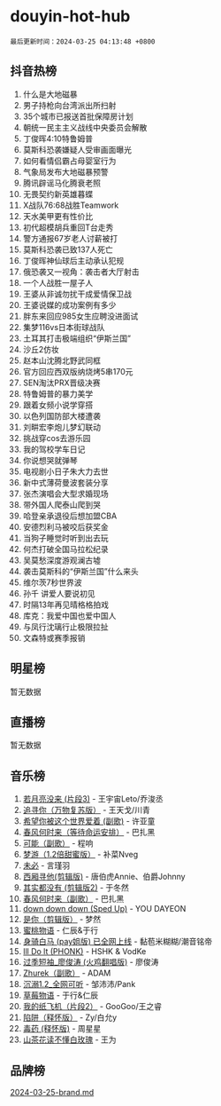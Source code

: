 # douyin-hot-hub

`最后更新时间：2024-03-25 04:13:48 +0800`

## 抖音热榜

1. 什么是大地磁暴
1. 男子持枪向台湾派出所扫射
1. 35个城市已报送首批保障房计划
1. 朝统一民主主义战线中央委员会解散
1. 丁俊晖4:10特鲁姆普
1. 莫斯科恐袭嫌疑人受审画面曝光
1. 如何看情侣霸占母婴室行为
1. 气象局发布大地磁暴预警
1. 腾讯辟谣马化腾衰老照
1. 无畏契约新英雄暮蝶
1. X战队76:68战胜Teamwork
1. 天水美甲更有性价比
1. 初代超模胡兵重回T台走秀
1. 警方通报67岁老人讨薪被打
1. 莫斯科恐袭已致137人死亡
1. 丁俊晖神仙球后主动承认犯规
1. 俄恐袭又一视角：袭击者大厅射击
1. 一个人战胜一屋子人
1. 王婆从非诚勿扰干成爱情保卫战
1. 王婆说媒的成功案例有多少
1. 胖东来回应985女生应聘没进面试
1. 集梦116vs日本街球战队
1. 土耳其打击极端组织“伊斯兰国”
1. 沙丘2仿妆
1. 赵本山沈腾北野武同框
1. 官方回应西双版纳烧烤5串170元
1. SEN淘汰PRX晋级决赛
1. 特鲁姆普的暴力美学
1. 跟着女频小说学穿搭
1. 以色列国防部大楼遭袭
1. 刘畊宏李炮儿梦幻联动
1. 挑战穿cos去游乐园
1. 我的驾校学车日记
1. 你说想哭就弹琴
1. 电视剧小日子朱大力去世
1. 新中式薄荷曼波套装分享
1. 张杰演唱会大型求婚现场
1. 带外国人爬泰山爬到哭
1. 哈登亲承退役后想加盟CBA
1. 安德烈利马被咬后获奖金
1. 当狗子睡觉时听到出去玩
1. 何杰打破全国马拉松纪录
1. 吴莫愁深度游观澜古墟
1. 袭击莫斯科的“伊斯兰国”什么来头
1. 维尔茨7秒世界波
1. 孙千 讲爱人要说初见
1. 时隔13年再见晴格格拍戏
1. 库克：我爱中国也爱中国人
1. 与凤行沈璃行止极限拉扯
1. 文森特或赛季报销

## 明星榜

暂无数据

## 直播榜

暂无数据

## 音乐榜

1. [若月亮没来 (片段3)](https://sf5-hl-cdn-tos.douyinstatic.com/obj/tos-cn-ve-2774/okfyEUsGW1B1ovJi5JiN9IjvAT2lMwA054GoEB) - 王宇宙Leto/乔浚丞
1. [追寻你（万物复苏版）](https://sf5-hl-cdn-tos.douyinstatic.com/obj/tos-cn-ve-2774/oYeAZJsbjIDit9APmBg8u6uDUQnHmoCf3gbo74) - 王天戈/川青
1. [希望你被这个世界爱着 (副歌)](https://sf3-cdn-tos.douyinstatic.com/obj/tos-cn-ve-2774/oUHCmWQfZlE3QQBKBeD8rCFLpJzPgCpImhsxMt) - 许亚童
1. [春风何时来（等待命运安排）](https://sf3-cdn-tos.douyinstatic.com/obj/tos-cn-ve-2774/oICBNbD3gelMfB4WgiD1KI2jQtXZE2FgHLwtsl) - 巴扎黑
1. [可能（副歌）](https://sf6-cdn-tos.douyinstatic.com/obj/tos-cn-ve-2774/cde1731888894259b333569393c2fb51) - 程响
1. [梦游（1.2倍甜蜜版）](https://sf5-hl-cdn-tos.douyinstatic.com/obj/tos-cn-ve-2774/o4gyAUm8hwufoEABmwVIiQtHsFuGzAEEWtNMzo) - 补菜Nveg
1. [未必](https://sf5-hl-cdn-tos.douyinstatic.com/obj/tos-cn-ve-2774/ogntQMFnKQDZUgTCYuJgfLEtleYZZFxBQqhhFB) - 言瑾羽
1. [西厢寻他(剪辑版)](https://sf5-hl-cdn-tos.douyinstatic.com/obj/tos-cn-ve-2774/oUsAVfAQKlRNxEv5qxvIB8o5qmIWUcXbzJKJhw) - 唐伯虎Annie、伯爵Johnny
1. [其实都没有 (剪辑版2)](https://sf3-cdn-tos.douyinstatic.com/obj/tos-cn-ve-2774/oEBNQenHZtBhxYjGgUDQk0BCHTigQafgFlbQ7k) - 于冬然
1. [春风何时来（副歌）](https://sf5-hl-cdn-tos.douyinstatic.com/obj/tos-cn-ve-2774/ow7tbAiAWI2giBUrmu0hMMh3UYP3ZXdbDYiXd) - 巴扎黑
1. [down down down (Sped Up)](https://sf3-cdn-tos.douyinstatic.com/obj/tos-cn-ve-2774/ow80iABiXIO9DsFwK6WeZKMaJRi3BPJAotDy8m) - YOU DAYEON
1. [是你（剪辑版）](https://sf3-cdn-tos.douyinstatic.com/obj/tos-cn-ve-2774/46019dae783c4c969944217fe1cfafc4) - 梦然
1. [蜜桃物语](https://sf5-hl-cdn-tos.douyinstatic.com/obj/tos-cn-ve-2774/oIhOSCZtIACtYU4XQkngiW9kCBfVD1Fz9IYeqL) - 仁辰&于行
1. [身骑白马 (pay姐版) 已全网上线](https://sf6-cdn-tos.douyinstatic.com/obj/tos-cn-ve-2774/oQLO5ZgLsFkaDhdIIveF2zUCgfweY0gWaH4AQG) - 黏苞米糊糊/潮音铭帝
1. [lll Do lt (PHONK)](https://sf5-hl-cdn-tos.douyinstatic.com/obj/tos-cn-ve-2774/osfNbddrZl4hIgEDk6kFftBDBJ1X8MZxH1QCOB) - HSHK & VodKe
1. [过季短袖_廖俊涛 (火鸡翻唱版)](https://sf3-cdn-tos.douyinstatic.com/obj/tos-cn-ve-2774/ogQVJl0tRBKxQgZji7YClFEBrVDeHpPTWfCZbQ) - 廖俊涛
1. [Zhurek（副歌）](https://sf6-cdn-tos.douyinstatic.com/obj/tos-cn-ve-2774/ooQm8FBZQDlf0btEYgVpCcSCQfrdJGBEKZYBGS) - ADAM
1. [沉溺1.2_全网可听](https://sf5-hl-cdn-tos.douyinstatic.com/obj/tos-cn-ve-2774/ok2QoiBqsWAX9McZmWiI9gAB0EzwD4Xj6yfmtH) - 邹沛沛/Pank
1. [草莓物语](https://sf3-cdn-tos.douyinstatic.com/obj/tos-cn-ve-2774/okynhJ7jEAIIZBfsLgYMEI8QC3WbQNN66RKzhT) - 于行&仁辰
1. [我的纸飞机（片段2）](https://sf6-cdn-tos.douyinstatic.com/obj/tos-cn-ve-2774/oM2ZrKcg2CD5AeRB2gkeXOFB1IxAGJdZPazYHf) - GooGoo/王之睿
1. [陷阱（释怀版）](https://sf5-hl-cdn-tos.douyinstatic.com/obj/tos-cn-ve-2774/oE8C21LeZrzKLDFfQYgMzx4GAIHageG5IzayY7) - Zy/白允y
1. [毒药 (释怀版)](https://sf5-hl-cdn-tos.douyinstatic.com/obj/tos-cn-ve-2774/oYILMEAzspdZBIzy4frJNB8ZHPHWAhiwowd4Ad) - 周星星
1. [山茶花读不懂白玫瑰](https://sf6-cdn-tos.douyinstatic.com/obj/tos-cn-ve-2774/osfn8B7DktrRHEPJgPCfDbw7QDQEkwC16BxZg9) - 王为

## 品牌榜

[2024-03-25-brand.md](2024-03-25-brand.md)
